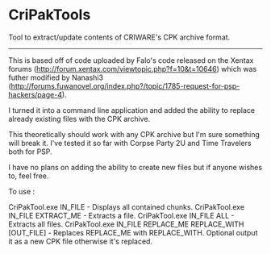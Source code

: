 CriPakTools
===========

Tool to extract/update contents of CRIWARE's CPK archive format.

-----------

This is based off of code uploaded by Falo's code released on the Xentax forums (http://forum.xentax.com/viewtopic.php?f=10&t=10646) which was futher modified by Nanashi3 (http://forums.fuwanovel.org/index.php?/topic/1785-request-for-psp-hackers/page-4).

I turned it into a command line application and added the ability to replace already existing files with the CPK archive.

This theoretically should work with any CPK archive but I'm sure something will break it.  I've tested it so far with Corpse Party 2U and Time Travelers both for PSP.

I have no plans on adding the ability to create new files but if anyone wishes to, feel free.

To use :

CriPakTool.exe IN_FILE - Displays all contained chunks.
CriPakTool.exe IN_FILE EXTRACT_ME - Extracts a file.
CriPakTool.exe IN_FILE ALL - Extracts all files.
CriPakTool.exe IN_FILE REPLACE_ME REPLACE_WITH [OUT_FILE] - Replaces REPLACE_ME with REPLACE_WITH.  Optional output it as a new CPK file otherwise it's replaced.